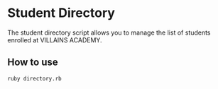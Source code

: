 # Student Directory #
The student directory script allows you to manage the list of students enrolled at VILLAINS ACADEMY.

## How to use ##

```shell
ruby directory.rb
```
